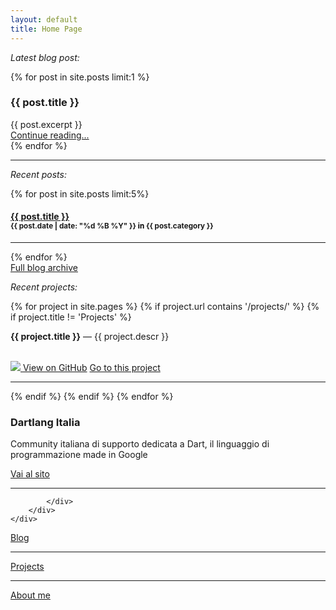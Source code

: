 ```yaml
---
layout: default
title: Home Page
---
```

<div id="desktopHome" class="hidden-phone">
	<div class="">
		<!-- begin preview -->
			<p><em>Latest blog post:</em></p>
			{% for post in site.posts limit:1 %}
		<div id="article_content">
			<h3>{{ post.title }}</h3>
				{{ post.excerpt }}
	    	<div class="lead"><a href="{{ post.url }}">Continue reading...</a></div>
	    	{% endfor %}
	    	<hr/>
		</div>
	    <!-- end preview-->
		<div class="row-fluid">
			<div class="span6">
				<p><em>Recent posts:</em></p>
				{% for post in site.posts limit:5%}
				<h4><a href='{{post.url}}'>{{ post.title }}</a> <br/><small>{{ post.date | date: "%d %B %Y" }} <span style="color:black">in</span> <b>{{ post.category }}</b></small></h4>
				<hr/>
				{% endfor %}
				<div class="lead centered"><a href="/blog">Full blog archive</a></div>
			</div>
			<div class="span6">
				<p><em>Recent projects:</em></p>
			{% for project in site.pages  %}
			{% if project.url contains '/projects/' %}
			{% if project.title != 'Projects' %}
				<div>
					<p><b>{{ project.title }}</b> — 
					{{ project.descr }}</p>
					<p><br/>
						<a href="{{ project.github }}" class="btn btn-small"><img class="btn-img" src="/img/github.png"/> View on GitHub</a>
						<a href="/projects/{{ project.path }}" class="btn btn-small btn-info "> Go to this project</a>
					</p>
					<hr/>
				</div>
				{% endif %}
				{% endif %}
				{% endfor %}
				<div>
					<h3>Dartlang Italia</h3>
					<p>Community italiana di supporto dedicata a Dart, il linguaggio di programmazione made in Google</p>
					<p> <a href="http://www.dartlang-italia.it" class="btn btn-success">Vai al sito</a> </p>
					<hr/>
				</div>

			</div>
		</div>
	</div>


</div>

<div id="mobileHome" class="hidden-desktop">
	<div class="lead">
		<div class="row"><a href="/blog" class="btn btn-large btn-block">Blog</a>
			<hr/>
		</div>
		<div class="row">
		<a href="/projects" class="btn btn-large btn-block">Projects</a>
		<hr/>
		</div>
		<div class="row">
		<a href="/about" class="btn btn-large btn-block">About me</a>
		</div>
	</div>
</div>